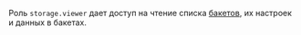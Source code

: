 Роль `storage.viewer` дает доступ на чтение списка [бакетов](../../storage/concepts/bucket.md), их настроек и данных в бакетах.